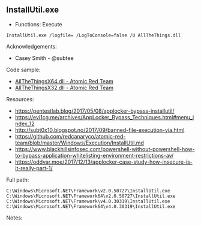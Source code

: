 ## InstallUtil.exe

* Functions: Execute

```
InstallUtil.exe /logfile= /LogToConsole=false /U AllTheThings.dll
```

Acknowledgements:
* Casey Smith - @subtee


Code sample:
* [AllTheThingsX64.dll - Atomic Red Team](https://github.com/redcanaryco/atomic-red-team/blob/master/Windows/Payloads/AllTheThings/AllTheThingsx64.dll)
* [AllTheThingsX32.dll - Atomic Red Team](https://github.com/redcanaryco/atomic-red-team/blob/master/Windows/Payloads/AllTheThings/AllTheThingsx32.dll)

Resources:
* https://pentestlab.blog/2017/05/08/applocker-bypass-installutil/       
* https://evi1cg.me/archives/AppLocker_Bypass_Techniques.html#menu_index_12      
* http://subt0x10.blogspot.no/2017/09/banned-file-execution-via.html      
* https://github.com/redcanaryco/atomic-red-team/blob/master/Windows/Execution/InstallUtil.md      
* https://www.blackhillsinfosec.com/powershell-without-powershell-how-to-bypass-application-whitelisting-environment-restrictions-av/      
* https://oddvar.moe/2017/12/13/applocker-case-study-how-insecure-is-it-really-part-1/      

Full path:
```
C:\Windows\Microsoft.NET\Framework\v2.0.50727\InstallUtil.exe
C:\Windows\Microsoft.NET\Framework64\v2.0.50727\InstallUtil.exe
C:\Windows\Microsoft.NET\Framework\v4.0.30319\InstallUtil.exe
C:\Windows\Microsoft.NET\Framework64\v4.0.30319\InstallUtil.exe
```

Notes:



 

